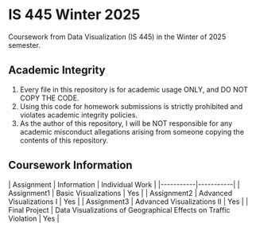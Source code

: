 # IS 445 Winter 2025
 Coursework from Data Visualization (IS 445) in the Winter of 2025 semester. 

## Academic Integrity
1. Every file in this repository is for academic usage ONLY, and DO NOT COPY THE CODE. 
2. Using this code for homework submissions is strictly prohibited and violates academic integrity policies.
3. As the author of this repository, I will be NOT responsible for any academic misconduct allegations arising from someone copying the contents of this repository.

## Coursework Information
| Assignment      | Information     | Individual Work     |
|-----------|-----------|
| Assignment1      | Basic Visualizations        | Yes |
| Assignment2      | Advanced Visualizations I       | Yes |
| Assignment3      | Advanced Visualizations II      | Yes |
| Final Project    | Data Visualizations of Geographical Effects on Traffic Violation     | Yes |
